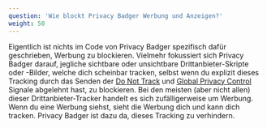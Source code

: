 ```yaml
---
question: 'Wie blockt Privacy Badger Werbung und Anzeigen?'
weight: 50
---
```


Eigentlich ist nichts im Code von Privacy Badger spezifisch dafür geschrieben, Werbung zu blockieren. Vielmehr fokussiert sich Privacy Badger darauf, jegliche sichtbare oder unsichtbare Drittanbieter-Skripte oder -Bilder, welche dich scheinbar tracken, selbst wenn du explizit dieses Tracking durch das Senden der [Do Not Track](https://www.eff.org/issues/do-not-track) und [Global Privacy Control](https://globalprivacycontrol.org/) Signale abgelehnt hast, zu blockieren. Bei den meisten (aber nicht allen) dieser Drittanbieter-Tracker handelt es sich zufälligerweise um Werbung. Wenn du eine Werbung siehst, sieht die Werbung dich und kann dich tracken. Privacy Badger ist dazu da, dieses Tracking zu verhindern.
